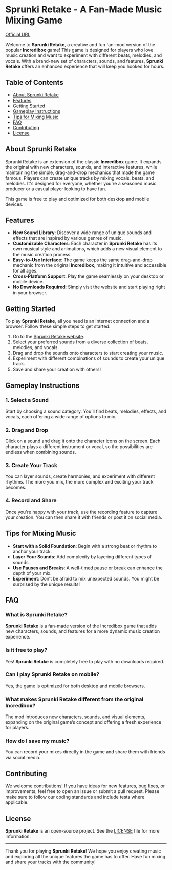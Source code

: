 # Sprunki Retake - A Fan-Made Music Mixing Game

[Official URL](https://sprunkiretake.xyz/)

Welcome to **Sprunki Retake**, a creative and fun fan-mod version of the popular **Incredibox** game! This game is designed for players who love music creation and want to experiment with different beats, melodies, and vocals. With a brand-new set of characters, sounds, and features, **Sprunki Retake** offers an enhanced experience that will keep you hooked for hours.

## Table of Contents
- [About Sprunki Retake](#about-sprunki-retake)
- [Features](#features)
- [Getting Started](#getting-started)
- [Gameplay Instructions](#gameplay-instructions)
- [Tips for Mixing Music](#tips-for-mixing-music)
- [FAQ](#faq)
- [Contributing](#contributing)
- [License](#license)

## About Sprunki Retake

Sprunki Retake is an extension of the classic **Incredibox** game. It expands the original with new characters, sounds, and interactive features, while maintaining the simple, drag-and-drop mechanics that made the game famous. Players can create unique tracks by mixing vocals, beats, and melodies. It's designed for everyone, whether you're a seasoned music producer or a casual player looking to have fun.

This game is free to play and optimized for both desktop and mobile devices.

## Features

- **New Sound Library**: Discover a wide range of unique sounds and effects that are inspired by various genres of music.
- **Customizable Characters**: Each character in **Sprunki Retake** has its own musical style and animations, which adds a new visual element to the music creation process.
- **Easy-to-Use Interface**: The game keeps the same drag-and-drop mechanic from the original **Incredibox**, making it intuitive and accessible for all ages.
- **Cross-Platform Support**: Play the game seamlessly on your desktop or mobile device.
- **No Downloads Required**: Simply visit the website and start playing right in your browser.

## Getting Started

To play **Sprunki Retake**, all you need is an internet connection and a browser. Follow these simple steps to get started:

1. Go to the [Sprunki Retake website](https://sprunkiretake.xyz).
2. Select your preferred sounds from a diverse collection of beats, melodies, and vocals.
3. Drag and drop the sounds onto characters to start creating your music.
4. Experiment with different combinations of sounds to create your unique track.
5. Save and share your creation with others!

## Gameplay Instructions

### 1. Select a Sound

Start by choosing a sound category. You’ll find beats, melodies, effects, and vocals, each offering a wide range of options to mix.

### 2. Drag and Drop

Click on a sound and drag it onto the character icons on the screen. Each character plays a different instrument or vocal, so the possibilities are endless when combining sounds.

### 3. Create Your Track

You can layer sounds, create harmonies, and experiment with different rhythms. The more you mix, the more complex and exciting your track becomes.

### 4. Record and Share

Once you're happy with your track, use the recording feature to capture your creation. You can then share it with friends or post it on social media.

## Tips for Mixing Music

- **Start with a Solid Foundation**: Begin with a strong beat or rhythm to anchor your track.
- **Layer Your Sounds**: Add complexity by layering different types of sounds.
- **Use Pauses and Breaks**: A well-timed pause or break can enhance the depth of your mix.
- **Experiment**: Don’t be afraid to mix unexpected sounds. You might be surprised by the unique results!

## FAQ

### What is **Sprunki Retake**?

**Sprunki Retake** is a fan-made version of the Incredibox game that adds new characters, sounds, and features for a more dynamic music creation experience.

### Is it free to play?

Yes! **Sprunki Retake** is completely free to play with no downloads required.

### Can I play **Sprunki Retake** on mobile?

Yes, the game is optimized for both desktop and mobile browsers.

### What makes **Sprunki Retake** different from the original Incredibox?

The mod introduces new characters, sounds, and visual elements, expanding on the original game’s concept and offering a fresh experience for players.

### How do I save my music?

You can record your mixes directly in the game and share them with friends via social media.

## Contributing

We welcome contributions! If you have ideas for new features, bug fixes, or improvements, feel free to open an issue or submit a pull request. Please make sure to follow our coding standards and include tests where applicable.

## License

**Sprunki Retake** is an open-source project. See the [LICENSE](LICENSE) file for more information.

---

Thank you for playing **Sprunki Retake**! We hope you enjoy creating music and exploring all the unique features the game has to offer. Have fun mixing and share your tracks with the community!


